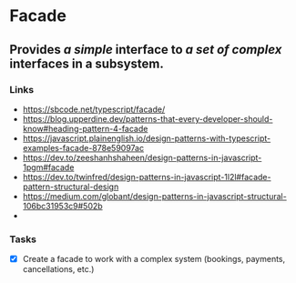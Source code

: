 # Facade

## Provides _a simple_ interface to _a set of complex_ interfaces in a subsystem.

### Links

- https://sbcode.net/typescript/facade/
- https://blog.upperdine.dev/patterns-that-every-developer-should-know#heading-pattern-4-facade
- https://javascript.plainenglish.io/design-patterns-with-typescript-examples-facade-878e59097ac
- https://dev.to/zeeshanhshaheen/design-patterns-in-javascript-1pgm#facade
- https://dev.to/twinfred/design-patterns-in-javascript-1l2l#facade-pattern-structural-design
- https://medium.com/globant/design-patterns-in-javascript-structural-106bc31953c9#502b
-

### Tasks

- [x] Create a facade to work with a complex system (bookings, payments, cancellations, etc.)
